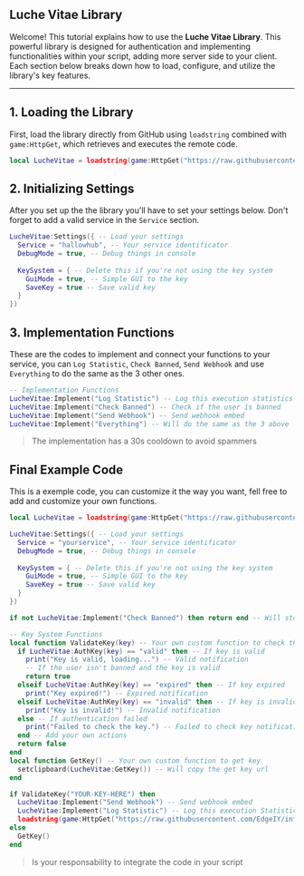 ## Luche Vitae Library

Welcome! This tutorial explains how to use the **Luche Vitae Library**. This powerful library is designed for authentication and implementing functionalities within your script, adding more server side to your client. Each section below breaks down how to load, configure, and utilize the library's key features.

---

## 1. Loading the Library

First, load the library directly from GitHub using `loadstring` combined with `game:HttpGet`, which retrieves and executes the remote code.

```lua
local LucheVitae = loadstring(game:HttpGet("https://raw.githubusercontent.com/Moligrafi001/Luche-Vitae/refs/heads/main/Auth.lua"))() -- Load the Library
```

## 2. Initializing Settings

After you set up the the library you'll have to set your settings below. Don't forget to add a valid service in the `Service` section.

```lua
LucheVitae:Settings({ -- Load your settings
  Service = "hallowhub", -- Your service identificator
  DebugMode = true, -- Debug things in console
  
  KeySystem = { -- Delete this if you're not using the key system
    GuiMode = true, -- Simple GUI to the key
    SaveKey = true -- Save valid key
  }
})
```

## 3. Implementation Functions

These are the codes to implement and connect your functions to your service, you can `Log Statistic`, `Check Banned`, `Send Webhook` and use `Everything` to do the same as the 3 other ones.

```lua
-- Implementation Functions
LucheVitae:Implement("Log Statistic") -- Log this execution statistics
LucheVitae:Implement("Check Banned") -- Check if the user is banned
LucheVitae:Implement("Send Webhook") -- Send webhook embed
LucheVitae:Implement("Everything") -- Will do the same as the 3 above
```

> The implementation has a 30s cooldown to avoid spammers

## Final Example Code

This is a exemple code, you can customize it the way you want, fell free to add and customize your own functions.

```lua
local LucheVitae = loadstring(game:HttpGet("https://raw.githubusercontent.com/Moligrafi001/Luche-Vitae/refs/heads/main/Source/Library.lua"))() -- Load the Library

LucheVitae:Settings({ -- Load your settings
  Service = "yourservice", -- Your service identificator
  DebugMode = true, -- Debug things in console
  
  KeySystem = { -- Delete this if you're not using the key system
    GuiMode = true, -- Simple GUI to the key
    SaveKey = true -- Save valid key
  }
})

if not LucheVitae:Implement("Check Banned") then return end -- Will stop the script if the user is banned

-- Key System Functions
local function ValidateKey(key) -- Your own custom function to check the key
  if LucheVitae:AuthKey(key) == "valid" then -- If key is valid
    print("Key is valid, loading...") -- Valid notification
    -- If the user isn't banned and the key is valid
    return true
  elseif LucheVitae:AuthKey(key) == "expired" then -- If key expired
    print("Key expired!") -- Expired notification
  elseif LucheVitae:AuthKey(key) == "invalid" then -- If key is invalid
    print("Key is invalid!") -- Invalid notification
  else -- If authentication failed
    print("Failed to check the key.") -- Failed to check key notification
  end -- Add your own actions
  return false
end
local function GetKey() -- Your own custom function to get key
  setclipboard(LucheVitae:GetKey()) -- Will copy the get key url
end

if ValidateKey("YOUR-KEY-HERE") then
  LucheVitae:Implement("Send Webhook") -- Send webhook embed
  LucheVitae:Implement("Log Statistic") -- Log this execution Statistic
  loadstring(game:HttpGet("https://raw.githubusercontent.com/EdgeIY/infiniteyield/master/source"))() -- Will execute infiniteyield
else
  GetKey()
end
```

> Is your responsability to integrate the code in your script
